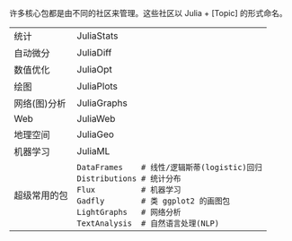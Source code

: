 许多核心包都是由不同的社区来管理。这些社区以 Julia + \[Topic\] 的形式命名。

|              |                                                  |
| ------------ | ------------------------------------------------ |
| 统计         | JuliaStats                                       |
| 自动微分      | JuliaDiff                                        |
| 数值优化      | JuliaOpt                                         |
| 绘图         | JuliaPlots                                       |
| 网络(图)分析  | JuliaGraphs                                      |
| Web          | JuliaWeb                                         |
| 地理空间      | JuliaGeo                                         |
| 机器学习      | JuliaML                                          |
| 超级常用的包  | `DataFrames    # 线性/逻辑斯蒂(logistic)回归`<br>`Distributions # 统计分布`<br>`Flux          # 机器学习`<br>`Gadfly        # 类 ggplot2 的画图包`<br>`LightGraphs   # 网络分析`<br>`TextAnalysis  # 自然语言处理(NLP)` |